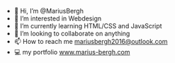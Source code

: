 - 👋 Hi, I’m @MariusBergh
- 👀 I’m interested in Webdesign
- 🌱 I’m currently learning HTML/CSS and JavaScript
- 💞️ I’m looking to collaborate on anything
- 📫 How to reach me mariusbergh2016@outlook.com
- 💻 my portfolio www.marius-bergh.com

<!---
MariusBergh/MariusBergh is a ✨ special ✨ repository because its `README.md` (this file) appears on your GitHub profile.
You can click the Preview link to take a look at your changes.
--->
